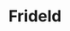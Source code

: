 ---
layout: autor
title: Frideld
posicion: 
generosAutor: Narrativa
selloAutor:
paisAutor:
selloAutor:
librosAutor: {a,b,c}
imagenAutor:
---